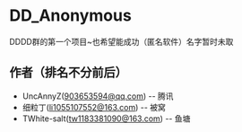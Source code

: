 # DD_Anonymous
DDDD群的第一个项目~也希望能成功（匿名软件）名字暂时未取

## 作者（排名不分前后）
* UncAnnyZ(903653594@qq.com) -- 腾讯
* 细粒丁(li1055107552@163.com) -- 被窝
* TWhite-salt(tw1183381090@163.com) -- 鱼塘
